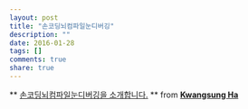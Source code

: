 ```yaml
---
layout: post
title: "손코딩뇌컴파일눈디버깅"
description: ""
date: 2016-01-28
tags: []
comments: true
share: true
---
```


** [손코딩뇌컴파일눈디버깅을 소개합니다.](//www.slideshare.net/kwangswei/ss-30510586) ** from **[Kwangsung Ha](//www.slideshare.net/kwangswei)**

